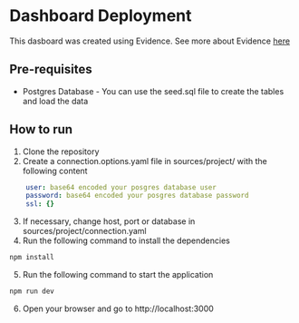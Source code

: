 # Dashboard Deployment

This dasboard was created using Evidence. See more about Evidence [here](https://.evidence.dev)

## Pre-requisites

- Postgres Database - You can use the seed.sql file to create the tables and load the data

## How to run

1. Clone the repository
2. Create a connection.options.yaml file in sources/project/ with the following content
```yaml
    user: base64 encoded your posgres database user
    password: base64 encoded your posgres database password
    ssl: {}
```
3. If necessary, change host, port or database in sources/project/connection.yaml
4. Run the following command to install the dependencies
```bash
npm install
```
5. Run the following command to start the application
```bash
npm run dev
```
6. Open your browser and go to http://localhost:3000